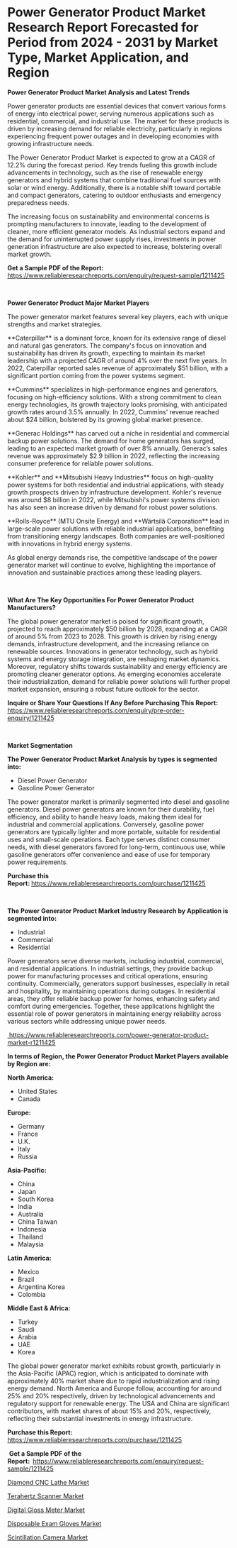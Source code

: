 <p><h1>Power Generator Product Market Research Report Forecasted for Period from 2024 -  2031 by Market Type, Market Application, and Region</h1></p><p><strong>Power Generator Product Market Analysis and Latest Trends</strong></p>
<p><p>Power generator products are essential devices that convert various forms of energy into electrical power, serving numerous applications such as residential, commercial, and industrial use. The market for these products is driven by increasing demand for reliable electricity, particularly in regions experiencing frequent power outages and in developing economies with growing infrastructure needs.</p><p>The Power Generator Product Market is expected to grow at a CAGR of 12.2% during the forecast period. Key trends fueling this growth include advancements in technology, such as the rise of renewable energy generators and hybrid systems that combine traditional fuel sources with solar or wind energy. Additionally, there is a notable shift toward portable and compact generators, catering to outdoor enthusiasts and emergency preparedness needs.</p><p>The increasing focus on sustainability and environmental concerns is prompting manufacturers to innovate, leading to the development of cleaner, more efficient generator models. As industrial sectors expand and the demand for uninterrupted power supply rises, investments in power generation infrastructure are also expected to increase, bolstering overall market growth.</p></p>
<p><strong>Get a Sample PDF of the Report:&nbsp;</strong> <a href="https://www.reliableresearchreports.com/enquiry/request-sample/1211425?utm_campaign=40&utm_medium=2&utm_source=Github&utm_content=ia&utm_term=17122024&utm_id=power-generator-product">https://www.reliableresearchreports.com/enquiry/request-sample/1211425</a></p>
<p>&nbsp;</p>
<p><strong>Power Generator Product Major Market Players</strong></p>
<p><p>The power generator market features several key players, each with unique strengths and market strategies. </p><p>**Caterpillar** is a dominant force, known for its extensive range of diesel and natural gas generators. The company's focus on innovation and sustainability has driven its growth, expecting to maintain its market leadership with a projected CAGR of around 4% over the next five years. In 2022, Caterpillar reported sales revenue of approximately $51 billion, with a significant portion coming from the power systems segment.</p><p>**Cummins** specializes in high-performance engines and generators, focusing on high-efficiency solutions. With a strong commitment to clean energy technologies, its growth trajectory looks promising, with anticipated growth rates around 3.5% annually. In 2022, Cummins' revenue reached about $24 billion, bolstered by its growing global market presence.</p><p>**Generac Holdings** has carved out a niche in residential and commercial backup power solutions. The demand for home generators has surged, leading to an expected market growth of over 8% annually. Generac’s sales revenue was approximately $2.9 billion in 2022, reflecting the increasing consumer preference for reliable power solutions.</p><p>**Kohler** and **Mitsubishi Heavy Industries** focus on high-quality power systems for both residential and industrial applications, with steady growth prospects driven by infrastructure development. Kohler's revenue was around $8 billion in 2022, while Mitsubishi's power systems division has also seen an increase driven by demand for robust power solutions.</p><p>**Rolls-Royce** (MTU Onsite Energy) and **Wärtsilä Corporation** lead in large-scale power solutions with reliable industrial applications, benefiting from transitioning energy landscapes. Both companies are well-positioned with innovations in hybrid energy systems.</p><p>As global energy demands rise, the competitive landscape of the power generator market will continue to evolve, highlighting the importance of innovation and sustainable practices among these leading players.</p></p>
<p>&nbsp;</p>
<p><strong>What Are The Key Opportunities For Power Generator Product Manufacturers?</strong></p>
<p><p>The global power generator market is poised for significant growth, projected to reach approximately $50 billion by 2028, expanding at a CAGR of around 5% from 2023 to 2028. This growth is driven by rising energy demands, infrastructure development, and the increasing reliance on renewable sources. Innovations in generator technology, such as hybrid systems and energy storage integration, are reshaping market dynamics. Moreover, regulatory shifts towards sustainability and energy efficiency are promoting cleaner generator options. As emerging economies accelerate their industrialization, demand for reliable power solutions will further propel market expansion, ensuring a robust future outlook for the sector.</p></p>
<p><strong>Inquire or Share Your Questions If Any Before Purchasing This Report:</strong> <a href="https://www.reliableresearchreports.com/enquiry/pre-order-enquiry/1211425?utm_campaign=40&utm_medium=2&utm_source=Github&utm_content=ia&utm_term=17122024&utm_id=power-generator-product">https://www.reliableresearchreports.com/enquiry/pre-order-enquiry/1211425</a></p>
<p>&nbsp;</p>
<p><strong>Market Segmentation</strong></p>
<p><strong>The Power Generator Product Market Analysis by types is segmented into:</strong></p>
<p><ul><li>Diesel Power Generator</li><li>Gasoline Power Generator</li></ul></p>
<p><p>The power generator market is primarily segmented into diesel and gasoline generators. Diesel power generators are known for their durability, fuel efficiency, and ability to handle heavy loads, making them ideal for industrial and commercial applications. Conversely, gasoline power generators are typically lighter and more portable, suitable for residential uses and small-scale operations. Each type serves distinct consumer needs, with diesel generators favored for long-term, continuous use, while gasoline generators offer convenience and ease of use for temporary power requirements.</p></p>
<p><strong>Purchase this Report:&nbsp;</strong><a href="https://www.reliableresearchreports.com/purchase/1211425?utm_campaign=40&utm_medium=2&utm_source=Github&utm_content=ia&utm_term=17122024&utm_id=power-generator-product">https://www.reliableresearchreports.com/purchase/1211425</a></p>
<p>&nbsp;</p>
<p><strong>The Power Generator Product Market Industry Research by Application is segmented into:</strong></p>
<p><ul><li>Industrial</li><li>Commercial</li><li>Residential</li></ul></p>
<p><p>Power generators serve diverse markets, including industrial, commercial, and residential applications. In industrial settings, they provide backup power for manufacturing processes and critical operations, ensuring continuity. Commercially, generators support businesses, especially in retail and hospitality, by maintaining operations during outages. In residential areas, they offer reliable backup power for homes, enhancing safety and comfort during emergencies. Together, these applications highlight the essential role of power generators in maintaining energy reliability across various sectors while addressing unique power needs.</p></p>
<p><a href="https://www.reliableresearchreports.com/power-generator-product-market-r1211425?utm_campaign=40&utm_medium=2&utm_source=Github&utm_content=ia&utm_term=17122024&utm_id=power-generator-product">&nbsp;https://www.reliableresearchreports.com/power-generator-product-market-r1211425</a></p>
<p><strong>In terms of Region, the Power Generator Product Market Players available by Region are:</strong></p>
<p>
    <p> <strong> North America: </strong>
        <ul>
            <li>United States</li>
            <li>Canada</li>
        </ul>
        </p> 
    <p> <strong> Europe: </strong>
        <ul>
            <li>Germany</li>
            <li>France</li>
            <li>U.K.</li>
            <li>Italy</li>
            <li>Russia</li>
        </ul>
        </p> 
    <p> <strong> Asia-Pacific: </strong>
        <ul>
            <li>China</li>
            <li>Japan</li>
            <li>South Korea</li>
            <li>India</li>
            <li>Australia</li>
            <li>China Taiwan</li>
            <li>Indonesia</li>
            <li>Thailand</li>
            <li>Malaysia</li>
        </ul>
        </p> 
    <p> <strong> Latin America: </strong>
        <ul>
            <li>Mexico</li>
            <li>Brazil</li>
            <li>Argentina Korea</li>
            <li>Colombia</li>
        </ul>
        </p> 
    <p> <strong> Middle East & Africa: </strong>
        <ul>
            <li>Turkey</li>
            <li>Saudi</li>
            <li>Arabia</li>
            <li>UAE</li>
            <li>Korea</li>
        </ul>
    </p>
    </p>
<p><p>The global power generator market exhibits robust growth, particularly in the Asia-Pacific (APAC) region, which is anticipated to dominate with approximately 40% market share due to rapid industrialization and rising energy demand. North America and Europe follow, accounting for around 25% and 20% respectively, driven by technological advancements and regulatory support for renewable energy. The USA and China are significant contributors, with market shares of about 15% and 20%, respectively, reflecting their substantial investments in energy infrastructure.</p></p>
<p><strong>Purchase this Report: </strong><a href="https://www.reliableresearchreports.com/purchase/1211425?utm_campaign=40&utm_medium=2&utm_source=Github&utm_content=ia&utm_term=17122024&utm_id=power-generator-product">https://www.reliableresearchreports.com/purchase/1211425</a></p>
<p>&nbsp;<strong>Get a Sample PDF of the Report:&nbsp;&nbsp;</strong><a href="https://www.reliableresearchreports.com/enquiry/request-sample/1211425?utm_campaign=40&utm_medium=2&utm_source=Github&utm_content=ia&utm_term=17122024&utm_id=power-generator-product">https://www.reliableresearchreports.com/enquiry/request-sample/1211425</a></p>
<p><strong></strong></p>
<p><p><a href="https://github.com/petbigbeepjn/Market-Research-Report-List-1/blob/main/diamond-cnc-lathe-market.md?utm_campaign=40&utm_medium=2&utm_source=Github&utm_content=ia&utm_term=17122024&utm_id=power-generator-product">Diamond CNC Lathe Market</a></p><p><a href="https://github.com/dmitriyvo6rog/Market-Research-Report-List-1/blob/main/terahertz-scanner-market.md?utm_campaign=40&utm_medium=2&utm_source=Github&utm_content=ia&utm_term=17122024&utm_id=power-generator-product">Terahertz Scanner Market</a></p><p><a href="https://www.linkedin.com/pulse/in-depth-analysis-digital-gloss-meter-market-projected-growth-wvjqe?utm_campaign=40&utm_medium=2&utm_source=Github&utm_content=ia&utm_term=17122024&utm_id=power-generator-product">Digital Gloss Meter Market</a></p><p><a href="https://www.linkedin.com/pulse/comprehensive-study-disposable-exam-gloves-market-projected-cpbbf?utm_campaign=40&utm_medium=2&utm_source=Github&utm_content=ia&utm_term=17122024&utm_id=power-generator-product">Disposable Exam Gloves Market</a></p><p><a href="https://www.linkedin.com/pulse/scintillation-camera-market-outlook-complete-industry-analysis-u42re?utm_campaign=40&utm_medium=2&utm_source=Github&utm_content=ia&utm_term=17122024&utm_id=power-generator-product">Scintillation Camera Market</a></p></p>